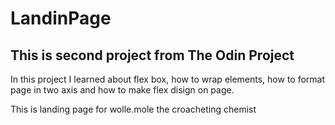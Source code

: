 # LandinPage
This is second project from The Odin Project
---
In this project I learned about flex box, how to wrap elements, how to format page in two axis and how to make flex disign on page.

This is landing page for wolle.mole the croacheting chemist
